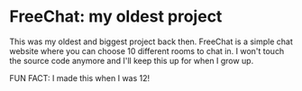 # FreeChat: my oldest project
This was my  oldest and biggest project back then.
FreeChat is a simple chat website where you can choose 10 different rooms to chat in.
I won't touch the source code anymore and I'll keep this up for when I grow up.

FUN FACT: I made this when I was 12!
